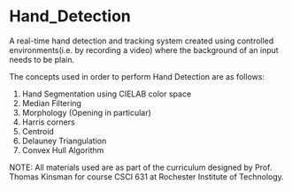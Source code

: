 # Hand_Detection 


A real-time hand detection and tracking system created using controlled environments(i.e. by recording a video) where the background of an input needs to be plain. 

The concepts used in order to perform Hand Detection are as follows:
1. Hand Segmentation using CIELAB color space
2. Median Filtering
3. Morphology (Opening in particular)
4. Harris corners
5. Centroid
6. Delauney Triangulation
7. Convex Hull Algorithm

NOTE:
All materials used are as part of the curriculum designed by Prof. Thomas Kinsman for course CSCI 631 at Rochester Institute of Technology.


